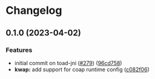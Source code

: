 # Changelog

## 0.1.0 (2023-04-02)


### Features

* initial commit on toad-jni ([#279](https://github.com/toad-lib/toad/issues/279)) ([96cd758](https://github.com/toad-lib/toad/commit/96cd758621128d0085d9d22281b4b2d355e7bd64))
* **kwap:** add support for coap runtime config ([c082f06](https://github.com/toad-lib/toad/commit/c082f0696a288d2a2db9b986c3e3eaf2e7a4e8f4))



